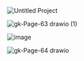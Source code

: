 ![Untitled Project](https://github.com/user-attachments/assets/5f8b2aa4-6e49-4a3a-b4b3-f55b0ee07c2d)

![gk-Page-63 drawio (1)](https://github.com/user-attachments/assets/11fe5427-2ce8-44b2-b9a4-64d80552bcea)

![image](https://github.com/user-attachments/assets/21e0a0ee-1909-4d1f-a8ef-9e055eda200a)

![gk-Page-64 drawio](https://github.com/user-attachments/assets/b4ac12d8-2f4f-4e4a-90ca-8d50de0c5c57)


